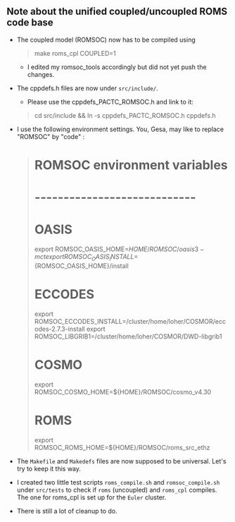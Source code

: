 Note about the unified coupled/uncoupled ROMS code base
-------------------------------------------------------

-   The coupled model (ROMSOC) now has to be compiled using

    > make roms_cpl COUPLED=1

    - I edited my romsoc_tools accordingly but did not yet push the changes.

-   The cppdefs.h files are now under `src/include/`.
    - Please use the cppdefs_PACTC_ROMSOC.h  and link to it:

    > cd src/include && ln -s cppdefs_PACTC_ROMSOC.h cppdefs.h

-   I use the following environment settings.  You, Gesa, may like to
    replace "ROMSOC" by "code" :

    > # ROMSOC environment variables
    > # ----------------------------
    > # OASIS
    > export ROMSOC_OASIS_HOME=${HOME}/ROMSOC/oasis3-mct
    > export ROMSOC_OASIS_INSTALL=${ROMSOC_OASIS_HOME}/install
    > # ECCODES
    > export ROMSOC_ECCODES_INSTALL=/cluster/home/loher/COSMOR/eccodes-2.7.3-install
    > export ROMSOC_LIBGRIB1=/cluster/home/loher/COSMOR/DWD-libgrib1
    > # COSMO
    > export ROMSOC_COSMO_HOME=${HOME}/ROMSOC/cosmo_v4.30
    > # ROMS
    > export ROMSOC_ROMS_HOME=${HOME}/ROMSOC/roms_src_ethz

-   The `Makefile` and `Makedefs` files are now supposed to be universal. Let's try
    to keep it this way.
-   I created two little test scripts `roms_compile.sh` and  `romsoc_compile.sh` 
    under `src/tests` to check if `roms` (uncoupled) and `roms_cpl` compiles.  
    The one for roms_cpl is set up for the `Euler` cluster.
-   There is still a lot of cleanup to do.





